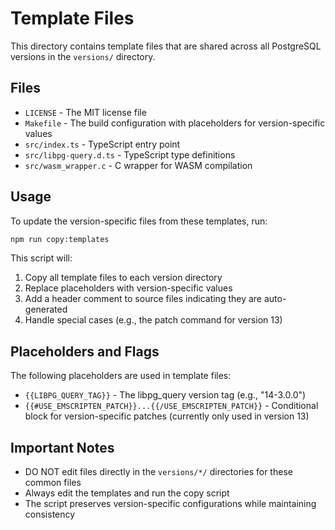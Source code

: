 # Template Files

This directory contains template files that are shared across all PostgreSQL versions in the `versions/` directory.

## Files

- `LICENSE` - The MIT license file
- `Makefile` - The build configuration with placeholders for version-specific values
- `src/index.ts` - TypeScript entry point
- `src/libpg-query.d.ts` - TypeScript type definitions
- `src/wasm_wrapper.c` - C wrapper for WASM compilation

## Usage

To update the version-specific files from these templates, run:

```bash
npm run copy:templates
```

This script will:
1. Copy all template files to each version directory
2. Replace placeholders with version-specific values
3. Add a header comment to source files indicating they are auto-generated
4. Handle special cases (e.g., the patch command for version 13)

## Placeholders and Flags

The following placeholders are used in template files:

- `{{LIBPG_QUERY_TAG}}` - The libpg_query version tag (e.g., "14-3.0.0")
- `{{#USE_EMSCRIPTEN_PATCH}}...{{/USE_EMSCRIPTEN_PATCH}}` - Conditional block for version-specific patches (currently only used in version 13)

## Important Notes

- DO NOT edit files directly in the `versions/*/` directories for these common files
- Always edit the templates and run the copy script
- The script preserves version-specific configurations while maintaining consistency